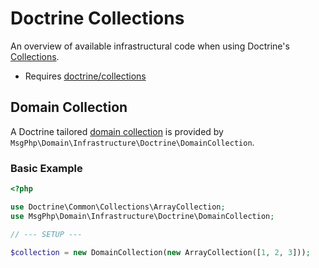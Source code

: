 # Doctrine Collections

An overview of available infrastructural code when using Doctrine's [Collections][collections-project].

- Requires [doctrine/collections]

## Domain Collection

A Doctrine tailored [domain collection](../ddd/collections.md) is provided by `MsgPhp\Domain\Infrastructure\Doctrine\DomainCollection`.

### Basic Example

```php
<?php

use Doctrine\Common\Collections\ArrayCollection;
use MsgPhp\Domain\Infrastructure\Doctrine\DomainCollection;

// --- SETUP ---

$collection = new DomainCollection(new ArrayCollection([1, 2, 3]));
```

[collections-project]: http://www.doctrine-project.org/projects/collections.html
[doctrine/collections]: https://packagist.org/packages/doctrine/collections
